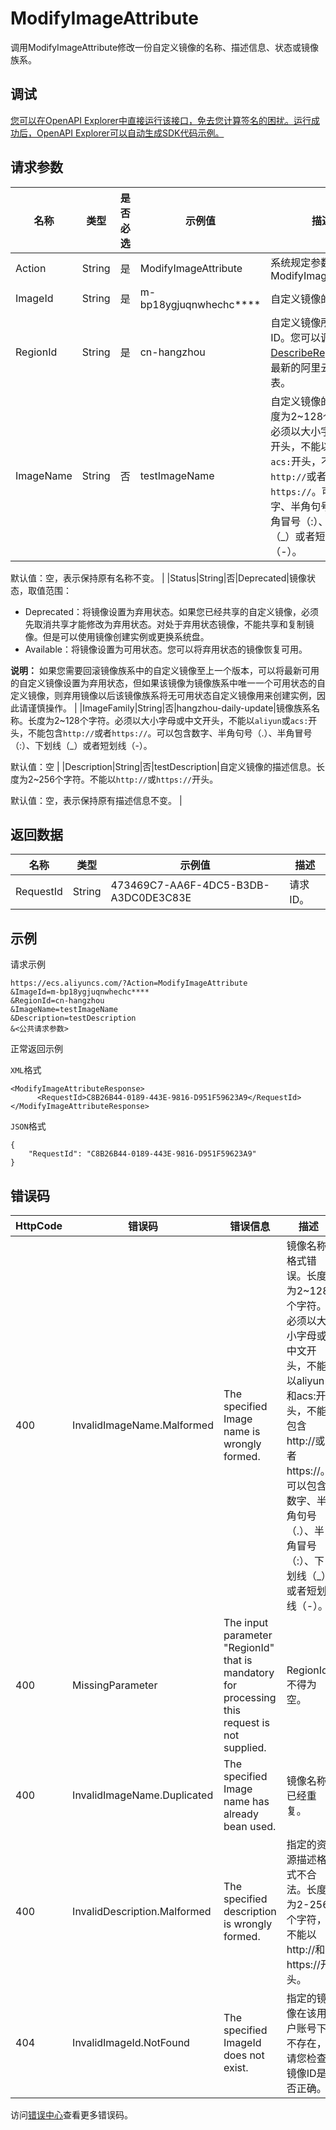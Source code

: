 # ModifyImageAttribute

调用ModifyImageAttribute修改一份自定义镜像的名称、描述信息、状态或镜像族系。

## 调试

[您可以在OpenAPI Explorer中直接运行该接口，免去您计算签名的困扰。运行成功后，OpenAPI Explorer可以自动生成SDK代码示例。](https://api.aliyun.com/#product=Ecs&api=ModifyImageAttribute&type=RPC&version=2014-05-26)

## 请求参数

|名称|类型|是否必选|示例值|描述|
|--|--|----|---|--|
|Action|String|是|ModifyImageAttribute|系统规定参数。取值：ModifyImageAttribute |
|ImageId|String|是|m-bp18ygjuqnwhechc\*\*\*\*|自定义镜像的ID。 |
|RegionId|String|是|cn-hangzhou|自定义镜像所在的地域ID。您可以调用[DescribeRegions](~~25609~~)查看最新的阿里云地域列表。 |
|ImageName|String|否|testImageName|自定义镜像的名称。长度为2~128个字符。必须以大小字母或中文开头，不能以`aliyun`或`acs:`开头，不能包含`http://`或者`https://`。可以包含数字、半角句号（.）、半角冒号（:）、下划线（\_）或者短划线（-）。

 默认值：空，表示保持原有名称不变。 |
|Status|String|否|Deprecated|镜像状态，取值范围：

 -   Deprecated：将镜像设置为弃用状态。如果您已经共享的自定义镜像，必须先取消共享才能修改为弃用状态。对处于弃用状态镜像，不能共享和复制镜像。但是可以使用镜像创建实例或更换系统盘。
-   Available：将镜像设置为可用状态。您可以将弃用状态的镜像恢复可用。

 **说明：** 如果您需要回滚镜像族系中的自定义镜像至上一个版本，可以将最新可用的自定义镜像设置为弃用状态，但如果该镜像为镜像族系中唯一一个可用状态的自定义镜像，则弃用镜像以后该镜像族系将无可用状态自定义镜像用来创建实例，因此请谨慎操作。 |
|ImageFamily|String|否|hangzhou-daily-update|镜像族系名称。长度为2~128个字符。必须以大小字母或中文开头，不能以`aliyun`或`acs:`开头，不能包含`http://`或者`https://`。可以包含数字、半角句号（.）、半角冒号（:）、下划线（\_）或者短划线（-）。

 默认值：空 |
|Description|String|否|testDescription|自定义镜像的描述信息。长度为2~256个字符。不能以`http://`或`https://`开头。

 默认值：空，表示保持原有描述信息不变。 |

## 返回数据

|名称|类型|示例值|描述|
|--|--|---|--|
|RequestId|String|473469C7-AA6F-4DC5-B3DB-A3DC0DE3C83E|请求ID。 |

## 示例

请求示例

```
https://ecs.aliyuncs.com/?Action=ModifyImageAttribute
&ImageId=m-bp18ygjuqnwhechc****
&RegionId=cn-hangzhou
&ImageName=testImageName
&Description=testDescription
&<公共请求参数>
```

正常返回示例

`XML`格式

```
<ModifyImageAttributeResponse>
      <RequestId>C8B26B44-0189-443E-9816-D951F59623A9</RequestId>
</ModifyImageAttributeResponse>
```

`JSON`格式

```
{
    "RequestId": "C8B26B44-0189-443E-9816-D951F59623A9"
}
```

## 错误码

|HttpCode|错误码|错误信息|描述|
|--------|---|----|--|
|400|InvalidImageName.Malformed|The specified Image name is wrongly formed.|镜像名称格式错误。长度为2~128个字符。必须以大小字母或中文开头，不能以aliyun和acs:开头，不能包含http://或者https://。可以包含数字、半角句号（.）、半角冒号（:）、下划线（\_）或者短划线（-）。|
|400|MissingParameter|The input parameter "RegionId" that is mandatory for processing this request is not supplied.|RegionId不得为空。|
|400|InvalidImageName.Duplicated|The specified Image name has already bean used.|镜像名称已经重复。|
|400|InvalidDescription.Malformed|The specified description is wrongly formed.|指定的资源描述格式不合法。长度为2-256个字符，不能以http://和https://开头。|
|404|InvalidImageId.NotFound|The specified ImageId does not exist.|指定的镜像在该用户账号下不存在，请您检查镜像ID是否正确。|

访问[错误中心](https://error-center.aliyun.com/status/product/Ecs)查看更多错误码。


